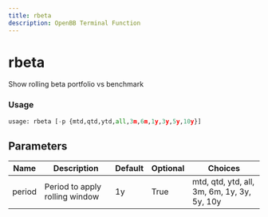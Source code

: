 ```yaml
---
title: rbeta
description: OpenBB Terminal Function
---
```


# rbeta

Show rolling beta portfolio vs benchmark

### Usage 
```python
usage: rbeta [-p {mtd,qtd,ytd,all,3m,6m,1y,3y,5y,10y}]
```

## Parameters

| Name | Description | Default | Optional | Choices |
| ---- | ----------- | ------- | -------- | ------- |
| period | Period to apply rolling window | 1y | True | mtd, qtd, ytd, all, 3m, 6m, 1y, 3y, 5y, 10y |


